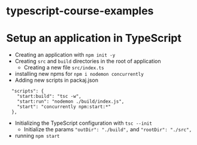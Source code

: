 # typescript-course-examples

# Setup an application in TypeScript

- Creating an application with `npm init -y`
- Creating `src` and `build` directories in the root of application
  - Creating a new file `src/index.ts`
- installing new npms for `npm i nodemon concurrently`
- Adding new scripts in packaj.json

```
  "scripts": {
    "start:build": "tsc -w",
    "start:run": "nodemon ./build/index.js",
    "start": "concurrently npm:start:*"
  },
```

- Initializing the TypeScript configuration with `tsc --init`
  - Initialize the params `"outDir": "./build",` and `"rootDir": "./src",`
- running `npm start`
